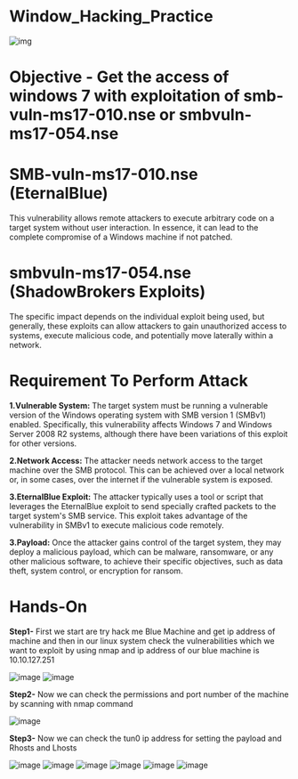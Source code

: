 # Window_Hacking_Practice


![img](https://github.com/bhavish95/Window_Hacking_Practice/assets/111994995/565cdd79-1df7-4f68-a56a-439f5d60902a)



# Objective - Get the access of windows 7 with exploitation of smb-vuln-ms17-010.nse or smbvuln-ms17-054.nse
# SMB-vuln-ms17-010.nse (EternalBlue)
This vulnerability allows remote attackers to execute arbitrary code on a target system without user interaction. In essence, it can lead to the complete compromise of a Windows machine if not patched.
# smbvuln-ms17-054.nse (ShadowBrokers Exploits)
The specific impact depends on the individual exploit being used, but generally, these exploits can allow attackers to gain unauthorized access to systems, execute malicious code, and potentially move laterally within a network.
# Requirement To Perform Attack
**1.Vulnerable System:** The target system must be running a vulnerable version of the Windows operating system with SMB version 1 (SMBv1) enabled. Specifically, this vulnerability affects Windows 7 and Windows Server 2008 R2 systems, although there have been variations of this exploit for other versions.

**2.Network Access:** The attacker needs network access to the target machine over the SMB protocol. This can be achieved over a local network or, in some cases, over the internet if the vulnerable system is exposed.

**3.EternalBlue Exploit:** The attacker typically uses a tool or script that leverages the EternalBlue exploit to send specially crafted packets to the target system's SMB service. This exploit takes advantage of the vulnerability in SMBv1 to execute malicious code remotely.

**3.Payload:** Once the attacker gains control of the target system, they may deploy a malicious payload, which can be malware, ransomware, or any other malicious software, to achieve their specific objectives, such as data theft, system control, or encryption for ransom.
# Hands-On

**Step1-** First we start are try hack me Blue Machine and get ip address of machine and then in our linux system check the vulnerabilities which we want to exploit by using nmap and ip address of our blue machine is 10.10.127.251



![image](https://github.com/bhavish95/Window_Hacking_Practice/assets/111994995/a62ea2ff-0f97-46e7-946f-eea62998d88d)
![image](https://github.com/bhavish95/Window_Hacking_Practice/assets/111994995/d03b80d1-4ba5-44b2-9463-bef753c383bc)



**Step2-** Now we can check the permissions and port number of the machine by scanning with nmap command


![image](https://github.com/bhavish95/Window_Hacking_Practice/assets/111994995/37840c8b-2bd5-444e-af01-5395b29df6ad)


**Step3-** Now we can check the tun0 ip address for setting the payload and Rhosts and Lhosts


![image](https://github.com/bhavish95/Window_Hacking_Practice/assets/111994995/b782eb11-cc48-4ca6-9555-248d7bb112b9)
![image](https://github.com/bhavish95/Window_Hacking_Practice/assets/111994995/18e61032-2488-4de8-a617-72b1cacc6457)
![image](https://github.com/bhavish95/Window_Hacking_Practice/assets/111994995/fe5c64b1-c0f7-4bb8-83ff-34f4ef78f7c6)
![image](https://github.com/bhavish95/Window_Hacking_Practice/assets/111994995/7821a9a0-a16a-4e3f-8318-db24999bed23)
![image](https://github.com/bhavish95/Window_Hacking_Practice/assets/111994995/0b2f8144-0085-4426-9b24-af49630c75b0)
![image](https://github.com/bhavish95/Window_Hacking_Practice/assets/111994995/732e4c99-7164-41bd-bb29-95129bb507c9)


